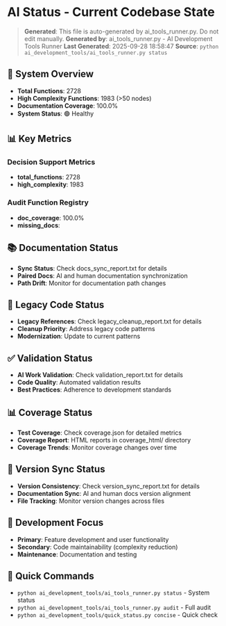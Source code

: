 # AI Status - Current Codebase State

> **Generated**: This file is auto-generated by ai_tools_runner.py. Do not edit manually.
> **Generated by**: ai_tools_runner.py - AI Development Tools Runner
> **Last Generated**: 2025-09-28 18:58:47
> **Source**: `python ai_development_tools/ai_tools_runner.py status`

## 🎯 System Overview
- **Total Functions**: 2728
- **High Complexity Functions**: 1983 (>50 nodes)
- **Documentation Coverage**: 100.0%
- **System Status**: 🟢 Healthy

## 📊 Key Metrics
### Decision Support Metrics
- **total_functions**: 2728
- **high_complexity**: 1983

### Audit Function Registry
- **doc_coverage**: 100.0%
- **missing_docs**: 

## 📚 Documentation Status
- **Sync Status**: Check docs_sync_report.txt for details
- **Paired Docs**: AI and human documentation synchronization
- **Path Drift**: Monitor for documentation path changes

## 🧹 Legacy Code Status
- **Legacy References**: Check legacy_cleanup_report.txt for details
- **Cleanup Priority**: Address legacy code patterns
- **Modernization**: Update to current patterns

## ✅ Validation Status
- **AI Work Validation**: Check validation_report.txt for details
- **Code Quality**: Automated validation results
- **Best Practices**: Adherence to development standards

## 📊 Coverage Status
- **Test Coverage**: Check coverage.json for detailed metrics
- **Coverage Report**: HTML reports in coverage_html/ directory
- **Coverage Trends**: Monitor coverage changes over time

## 🔄 Version Sync Status
- **Version Consistency**: Check version_sync_report.txt for details
- **Documentation Sync**: AI and human docs version alignment
- **File Tracking**: Monitor version changes across files

## 🎯 Development Focus
- **Primary**: Feature development and user functionality
- **Secondary**: Code maintainability (complexity reduction)
- **Maintenance**: Documentation and testing

## 🚀 Quick Commands
- `python ai_development_tools/ai_tools_runner.py status` - System status
- `python ai_development_tools/ai_tools_runner.py audit` - Full audit
- `python ai_development_tools/quick_status.py concise` - Quick check
